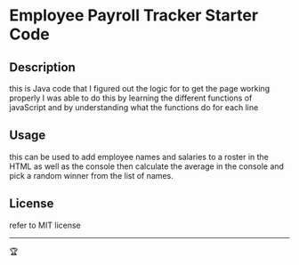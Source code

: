 # Employee Payroll Tracker Starter Code

## Description

this is Java code that I figured out the logic for to get the page working properly
I was able to do this by learning the different functions of javaScript and by
understanding what the functions do for each line



## Usage

this can be used to add employee names and salaries to a roster in the HTML as well as the console then calculate the average in the console and pick a random winner from the list of names. 

## License

refer to MIT license

---

🏆 